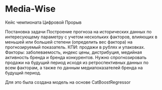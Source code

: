 # Media-Wise

Кейс чемпионата Цифровой Прорыв

Постановка задачи
Построение прогноза на исторических данных по интересующему параметру с учетом нескольких
факторов, влияющих в меньшей или большей степени (определить вес фактора) на прогнозируемый
показатель. КПИ: продажи в рублях и упаковках.
Факторы: заболеваемость, индекс цены, дистрибуция, медийная активность бренда и бренда
конкурентов.
Нужно спрогнозировать продажи на будущий период исходя из ретроспективных данных по всем
факторам, а также по данным медиапоказателей бренда на будущий период.

Для это была создана модель на основе CatBoostRegressor

